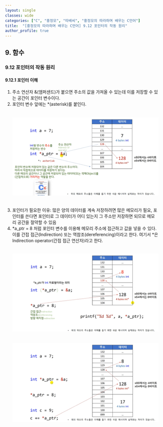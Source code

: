 ```yaml
---
layout: single
classes: wide
categories: ["C", "홍정모", "따배씨", "홍정모의 따라하며 배우는 C언어"]
title:  "[홍정모의 따라하며 배우는 C언어] 9.12 포인터의 작동 원리"
author_profile: true
---
```


## 9. 함수
### 9.12 포인터의 작동 원리
#### 9.12.1 포인터 이해

1. 주소 연산자 &(앰퍼샌드)가 붙으면 주소의 값을 가져올 수 있는데 이를 저장할 수 있는 공간이 포인터 변수이다.
2. 포인터 변수 앞에는 *(asterisk)를 붙인다.  
<br><br/>
![image](/assets/images/tbc/section9/9.12.1.jpg)  
<br><br/>
3. 포인터가 필요한 이유: 많은 양의 데이터를 계속 저장하려면 많은 메모리가 필요, 포인터를 쓴다면 포인터로 그 데이터가 어디 있는지 그 주소만 저장하면 되므로 메모리 공간을 절약할 수 있음
4. *a_ptr = 8 처럼 포인터 변수를 이용해 메모리 주소에 접근하고 값을 넣을 수 있다. 이를 간접 접근(Indirection) 또는 역참조(dereferencing)이라고 한다. 여기서 *은 Indirection operator(간접 접근 연산자)라고 한다.  
<br><br/>
![image](/assets/images/tbc/section9/9.12.2.jpg)  
<br><br/>
![image](/assets/images/tbc/section9/9.12.3.jpg)

